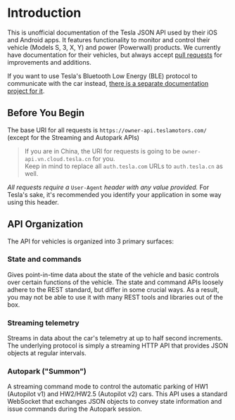 # Introduction

This is unofficial documentation of the Tesla JSON API used by their iOS and Android apps. It features functionality to monitor and control their vehicle (Models S, 3, X, Y) and power (Powerwall) products. We currently have documentation for their vehicles, but always accept [pull requests](https://github.com/timdorr/tesla-api/pulls) for improvements and additions.

If you want to use Tesla's Bluetooth Low Energy (BLE) protocol to communicate with the car instead, [there is a separate documentation project for it](https://teslabtapi.lexnastin.com).

## Before You Begin

The base URI for all requests is `https://owner-api.teslamotors.com/` (except for the Streaming and Autopark APIs)

> If you are in China, the URI for requests is going to be `owner-api.vn.cloud.tesla.cn` for you. <br/>
> Keep in mind to replace all `auth.tesla.com` URLs to `auth.tesla.cn` as well.

_All requests require a_ `User-Agent` _header with any value provided._ For Tesla's sake, it's recommended you identify your application in some way using this header.

## API Organization

The API for vehicles is organized into 3 primary surfaces:

### State and commands

Gives point-in-time data about the state of the vehicle and basic controls over certain functions of the vehicle. The state and command APIs loosely adhere to the REST standard, but differ in some crucial ways. As a result, you may not be able to use it with many REST tools and libraries out of the box.

### Streaming telemetry

Streams in data about the car's telemetry at up to half second increments. The underlying protocol is simply a streaming HTTP API that provides JSON objects at regular intervals.

### Autopark ("Summon")

A streaming command mode to control the automatic parking of HW1 (Autopilot v1) and HW2/HW2.5 (Autopilot v2) cars. This API uses a standard WebSocket that exchanges JSON objects to convey state information and issue commands during the Autopark session.
